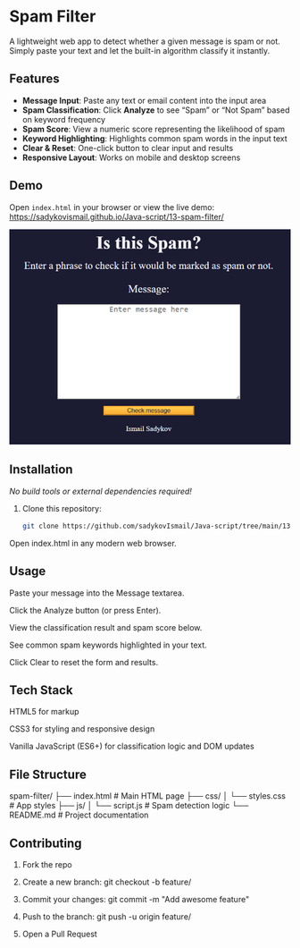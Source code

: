 # Spam Filter

A lightweight web app to detect whether a given message is spam or not. Simply paste your text and let the built-in algorithm classify it instantly.

## Features

- **Message Input**: Paste any text or email content into the input area  
- **Spam Classification**: Click **Analyze** to see “Spam” or “Not Spam” based on keyword frequency  
- **Spam Score**: View a numeric score representing the likelihood of spam  
- **Keyword Highlighting**: Highlights common spam words in the input text  
- **Clear & Reset**: One-click button to clear input and results  
- **Responsive Layout**: Works on mobile and desktop screens  

## Demo

Open `index.html` in your browser or view the live demo:  
<https://sadykovismail.github.io/Java-script/13-spam-filter/>

![Screenshot of the Spam Filter app](./screenshot.png)

## Installation

_No build tools or external dependencies required!_

1. Clone this repository:
   ```bash
   git clone https://github.com/sadykovIsmail/Java-script/tree/main/13-spam-filter
Open index.html in any modern web browser.

## Usage
Paste your message into the Message textarea.

Click the Analyze button (or press Enter).

View the classification result and spam score below.

See common spam keywords highlighted in your text.

Click Clear to reset the form and results.

## Tech Stack
HTML5 for markup

CSS3 for styling and responsive design

Vanilla JavaScript (ES6+) for classification logic and DOM updates

## File Structure

spam-filter/
├── index.html           # Main HTML page
├── css/
│   └── styles.css       # App styles
├── js/
│   └── script.js           # Spam detection logic
└── README.md            # Project documentation

## Contributing
1) Fork the repo

2) Create a new branch:
git checkout -b feature/<your-branch-name>

3) Commit your changes:
git commit -m "Add awesome feature"

4) Push to the branch:
git push -u origin feature/<your-branch-name>

5) Open a Pull Request